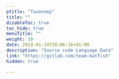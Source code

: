 ```yaml
---
ptitle: "Taxonomy"
title: ""
disableToc: true
toc_hide: true
menuTitle: ""
weight: 10
date: 2019-01-19T20:06:16+01:00
description: "Source code Language Data"
link: "https://gitlab.com/team-batfish"
hidden: true

---
```


